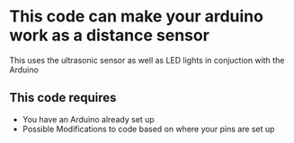 # This code can make your arduino work as a distance sensor

This uses the ultrasonic sensor as well as LED lights in conjuction with the Arduino

## This code requires
- You have an Arduino already set up
- Possible Modifications to code based on where your pins are set up
